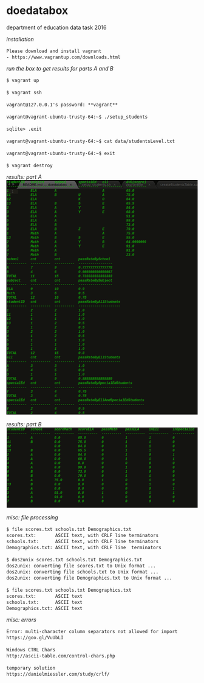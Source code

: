 # doedatabox
department of education data task 2016

*installation*
```
Please download and install vagrant
- https://www.vagrantup.com/downloads.html
```

*run the box to get results for parts A and B*
```
$ vagrant up

$ vagrant ssh

vagrant@127.0.0.1's password: **vagrant**

vagrant@vagrant-ubuntu-trusty-64:~$ ./setup_students

sqlite> .exit

vagrant@vagrant-ubuntu-trusty-64:~$ cat data/studentsLevel.txt

vagrant@vagrant-ubuntu-trusty-64:~$ exit

$ vagrant destroy
```

*results: part A*
![part A](/images/partA.png)

*results: part B*
![part B](/images/partB.png)

*misc: file processing*
```
$ file scores.txt schools.txt Demographics.txt
scores.txt:       ASCII text, with CRLF line terminators
schools.txt:      ASCII text, with CRLF line terminators
Demographics.txt: ASCII text, with CRLF line  terminators

$ dos2unix scores.txt schools.txt Demographics.txt
dos2unix: converting file scores.txt to Unix format ...
dos2unix: converting file schools.txt to Unix format ...
dos2unix: converting file Demographics.txt to Unix format ...

$ file scores.txt schools.txt Demographics.txt
scores.txt:       ASCII text
schools.txt:      ASCII text
Demographics.txt: ASCII text
```

*misc: errors*
```
Error: multi-character column separators not allowed for import
https://goo.gl/VuUbLI

Windows CTRL Chars
http://ascii-table.com/control-chars.php

temporary solution
https://danielmiessler.com/study/crlf/
```

